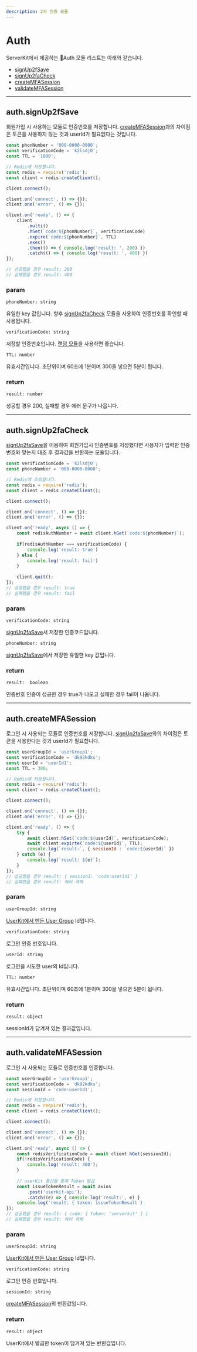 ```yaml
---
description: 2차 인증 모듈
---
```


# Auth

ServerKit에서 제공하는 Auth 모듈 리스트는 아래와 같습니다.

* [signUp2fSave](auth.md#auth.signup2fsave)
* [signUp2faCheck](auth.md#auth.signup2facheck)
* [createMFASession](auth.md#auth.createmfasession)
* [validateMFASession](auth.md#auth.validatemfasession)



***

## auth.signUp2fSave

회원가입 시 사용하는 모듈로 인증번호를 저장합니다. [createMFASession](auth.md#auth.createmfasession)과의 차이점은 토큰을 사용하지 않는 것과 userId가 필요없다는 것입니다.

```javascript
const phonNumber = '000-0000-0000';
const verificationCode = 'k2lsdj0';
const TTL = '1000';

// Redis에 저장합니다.
const redis = require('redis');
const client = redis.createClient();

client.connect();

client.on('connect', () => {});
client.one('error', () => {});

client.on('ready', () => {
    client
        .multi()
        .hSet(`code:${phonNumber}`, verificationCode)
        .expire(`code:${phonNumber}`, TTL)
        .exec()
        .then(() => { console.log('result: ', 200) })
        .catch(() => { console.log('result: ', 400) })
});

// 성공했을 경우 result: 200
// 실패했을 경우 result: 400
```

### param

`phoneNumber: string`

유일한 key 값입니다. 향후 [signUp2faCheck](auth.md#auth.signup2facheck) 모듈을 사용하여 인증번호를 확인할 때 사용됩니다.



`verificationCode: string`

저장할 인증번호입니다. [랜덤 모듈](random.md)을 사용하면 좋습니다.



`TTL: number`

유효시간입니다. 초단위이며 60초에 1분이며 300을 넣으면 5분이 됩니다.



### return

`result: number`

성공할 경우 200, 실패할 경우 에러 문구가 나옵니다.



***

## auth.signUp2faCheck

[signUp2faSave](auth.md#auth.signup2fsave)을 이용하여 회원가입시 인증번호를 저장했다면 사용자가 입력한 인증번호와 맞는지 대조 후 결과값을 반환하는 모듈입니다.

```javascript
const verificationCode = 'k2lsdj0';
const phoneNumber = '000-0000-0000';

// Redis에 조회합니다.
const redis = require('redis');
const client = redis.createClient();

client.connect();

client.on('connect', () => {});
client.one('error', () => {});

client.on('ready', async () => {
    const redisAuthNumber = await client.hGet(`code:${phonNumber}`);
    
    if(redisAuthNumber === verificationCode) {
        console.log('result: true')
    } else {
        console.log('result: fail')
    }
    
    client.quit();
});
// 성공했을 경우 result: true
// 실패했을 경우 result: fail
```

### param

`verificationCode: string`

[signUp2faSave](auth.md#auth.signup2fsave)서 저장한 인증코드입니다.&#x20;



`phoneNumber: string`

[signUp2faSave](auth.md#auth.signup2fsave)에서 저장한 유일한 key 값입니다.



### return

`result:  boolean`

인증번호 인증이 성공한 경우 true가 나오고 실패한 경우 fail이 나옵니다.



***

## auth.createMFASession

로그인 시 사용되는 모듈로 인증번호를 저장합니다. [signUp2faSave](auth.md#auth.signup2fsave)와의 차이점은 토큰을 사용한다는 것과 userId가 필요합니다.

```javascript
const userGroupId = 'userGroup1';
const verificationCode = 'dk92kdks';
const userId = 'userId1';
const TTL = 300;

// Redis에 저장합니다.
const redis = require('redis');
const client = redis.createClient();

client.connect();

client.on('connect', () => {});
client.one('error', () => {});

client.on('ready', () => {
    try {
        await client.hSet(`code:${userId}`, verificationCode);
        await client.expirte(`code:${userId}`, TTL);
        console.log(`result:`, { sessionId : `code:${userId}` })
    } catch (e) {
        console.log(`result: ${e}`);
    }
});
// 성공했을 경우 result: { sessionI: 'code:userId1' }
// 실패했을 경우 result: 에러 객체
```

### param

`userGroupId: string`

[UserKit에서 만든 User Group](../../user-kit/user-group.md) Id입니다.



`verificationCode: string`

로그인 인증 번호입니다.



`userId: string`

로그인을 시도한 user의 Id입니다.



`TTL: number`

유효시간입니다. 초단위이며 60초에 1분이며 300을 넣으면 5분이 됩니다.



### return

`result: object`

sessionId가 담겨져 있는 결과값입니다.



***

## auth.validateMFASession

로그인 시 사용되는 모듈로 인증번호를 인증합니다.

```javascript
const userGroupId = 'userGroup1';
const verificationCode = 'dk92kdks';
const sessionId = 'code:userId1';

// Redis에 저장합니다.
const redis = require('redis');
const client = redis.createClient();

client.connect();

client.on('connect', () => {});
client.one('error', () => {});

client.on('ready', async () => {
    const redisVerificationCode = await client.hGet(sessionId);
    if(!redisVerificationCode) {
        console.log('result: 400');
    }
    
    // userKit 통신을 통해 Token 발급
    const issueTokenResult = await axios
        .post('userkit-api');
        .catch((e) => { console.log('result:', e) }
    console.log('result: { token: issueTokenResult } 
});
// 성공했을 경우 result: { code: { token: 'serverkit' } }
// 실패했을 경우 result: 에러 객체
```

### param

`userGroupId: string`

[UserKit에서 만든 User Group](../../user-kit/user-group.md) Id입니다.



`verificationCode: string`

로그인 인증 번호입니다.



`sessionId: string`

[createMFASession](auth.md#auth.createmfasession)의 반환값입니다.



### return

`result: object`

UserKit에서 발급한 token이 담겨져 있는 반환값입니다.







